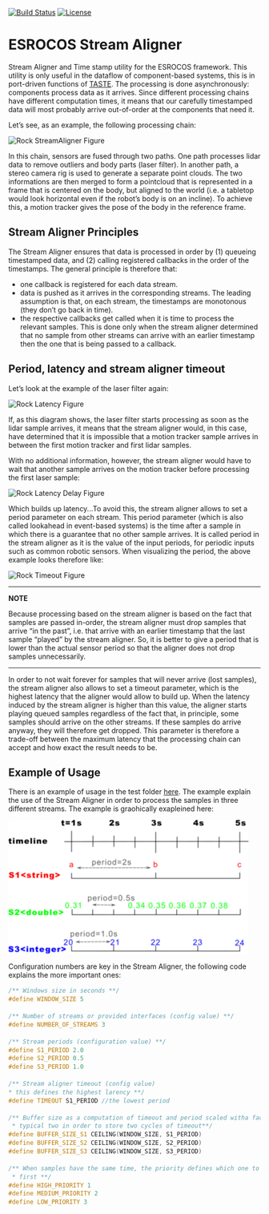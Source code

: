 [![Build Status](https://travis-ci.org/ESROCOS/tools-stream_aligner.svg?branch=master)](https://travis-ci.org/ESROCOS/tools-stream_aligner) [![License](https://img.shields.io/badge/License-BSD%203--Clause-blue.svg)](https://opensource.org/licenses/BSD-3-Clause)

# ESROCOS Stream Aligner

Stream Aligner and Time stamp utility for the ESROCOS framework. This utility is
only useful in the dataflow of component-based systems, this is in port-driven
functions of [TASTE](https://taste.tuxfamily.org). The processing is done
asynchronously: components process data as it arrives. Since different
processing chains have different computation times, it means that our carefully
timestamped data will most probably arrive out-of-order at the components that
need it.

Let’s see, as an example, the following processing chain:

![Rock StreamAligner Figure](https://www.rock-robotics.org/documentation/data_processing/stream_aligner_chain.png)

In this chain, sensors are fused through two paths. One path processes lidar
data to remove outliers and body parts (laser filter). In another path, a stereo
camera rig is used to generate a separate point clouds. The two informations are
then merged to form a pointcloud that is represented in a frame that is centered
on the body, but aligned to the world (i.e. a tabletop would look horizontal
even if the robot’s body is on an incline). To achieve this, a motion tracker
gives the pose of the body in the reference frame.

## Stream Aligner Principles
The Stream Aligner ensures that data is processed in order by (1) queueing
timestamped data, and (2) calling registered callbacks in the order of the
timestamps. The general principle is therefore that:

* one callback is registered for each data stream.
* data is pushed as it arrives in the corresponding streams. The leading
assumption is that, on each stream, the timestamps are monotonous (they don’t go
back in time).
* the respective callbacks get called when it is time to process the relevant
samples. This is done only when the stream aligner determined that no sample
from other streams can arrive with an earlier timestamp then the one that is
being passed to a callback.

## Period, latency and stream aligner timeout
Let’s look at the example of the laser filter again:

![Rock Latency Figure](https://www.rock-robotics.org/documentation/data_processing/stream_aligner_period_latency_timeout_1.png)

If, as this diagram shows, the laser filter starts processing as soon as the
lidar sample arrives, it means that the stream aligner would, in this case, have
determined that it is impossible that a motion tracker sample arrives in between
the first motion tracker and first lidar samples.

With no additional information, however, the stream aligner would have to wait
that another sample arrives on the motion tracker before processing the first
laser sample:

![Rock Latency Delay Figure](https://www.rock-robotics.org/documentation/data_processing/stream_aligner_period_latency_timeout_2.png)


Which builds up latency...To avoid this, the stream aligner allows to set a
period parameter on each stream. This period parameter (which is also called
lookahead in event-based systems) is the time after a sample in which there is a
guarantee that no other sample arrives. It is called period in the stream
aligner as it is the value of the input periods, for periodic inputs such as
common robotic sensors. When visualizing the period, the above example looks
therefore like:

![Rock Timeout Figure](https://www.rock-robotics.org/documentation/data_processing/stream_aligner_period_latency_timeout.png)


---
**NOTE**

Because processing based on the stream aligner is based on the fact that samples
are passed in-order, the stream aligner must drop samples that arrive “in the
past”, i.e. that arrive with an earlier timestamp that the last sample “played”
by the stream aligner. So, it is better to give a period that is lower than the
actual sensor period so that the aligner does not drop samples unnecessarily.

---

In order to not wait forever for samples that will never arrive (lost samples),
the stream aligner also allows to set a timeout parameter, which is the highest
latency that the aligner would allow to build up. When the latency induced by
the stream aligner is higher than this value, the aligner starts playing queued
samples regardless of the fact that, in principle, some samples should arrive on
the other streams. If these samples do arrive anyway, they will therefore get
dropped. This parameter is therefore a trade-off between the maximum latency
that the processing chain can accept and how exact the result needs to be.

## Example of Usage
There is an example of usage in the test folder
[here](test/test_example_usage.cpp).
The example explain the use of the Stream Aligner in order to process the
samples in three different streams. The example is graohically exapleined here:

![Example Usage Figure](doc/figures/stream_aligner_example.png)

Configuration numbers are key in the Stream Aligner, the following
code explains the more important ones:

```cpp
/** Windows size in seconds **/
#define WINDOW_SIZE 5

/** Number of streams or provided interfaces (config value) **/
#define NUMBER_OF_STREAMS 3

/** Stream periods (configuration value) **/
#define S1_PERIOD 2.0
#define S2_PERIOD 0.5
#define S3_PERIOD 1.0

/** Stream aligner timeout (config value)
* this defines the highest larency **/
#define TIMEOUT S1_PERIOD //the lowest period

/** Buffer size as a computation of timeout and period scaled witha factor
 * typical two in order to store two cycles of timeout**/
#define BUFFER_SIZE_S1 CEILING(WINDOW_SIZE, S1_PERIOD)
#define BUFFER_SIZE_S2 CEILING(WINDOW_SIZE, S2_PERIOD)
#define BUFFER_SIZE_S3 CEILING(WINDOW_SIZE, S3_PERIOD)

/** When samples have the same time, the priority defines which one to choose at
 * first **/
#define HIGH_PRIORITY 1
#define MEDIUM_PRIORITY 2
#define LOW_PRIORITY 3
```


